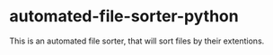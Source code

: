# automated-file-sorter-python
This is an automated file sorter, that will sort files by their extentions.
